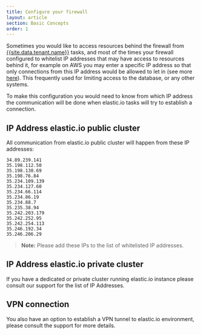 ```yaml
---
title: Configure your firewall
layout: article
section: Basic Concepts
order: 1
---
```


Sometimes you would like to access resources behind the firewall from [{{site.data.tenant.name}}]({{site.data.tenant.name}}) tasks, and most of the times your firewall configured to whitelist IP addresses that may have access to resources behind it, for example on AWS you may enter a specific IP address so that only connections from this IP address would be allowed to let in (see more [here](https://docs.aws.amazon.com/AWSEC2/latest/UserGuide/authorizing-access-to-an-instance.html)). This frequently used for limiting access to the database, or any other systems.

To make this configuration you would need to know from which IP address the communication will be done when elastic.io tasks will try to establish a connection.

## IP Address elastic.io public cluster

All communication from elastic.io public cluster will happen from these IP addresses:

```
34.89.239.141
35.198.112.50
35.198.130.69
35.198.76.84
35.234.109.139
35.234.127.60
35.234.66.114
35.234.86.19
35.234.88.7
35.235.38.94
35.242.203.179
35.242.252.95
35.242.254.113
35.246.192.34
35.246.206.29
```

> **Note:** Please add these IPs to the list of whitelisted IP addresses.

## IP Address elastic.io private cluster

If you have a dedicated or private cluster running elastic.io instance please consult our support for the list of IP Addresses.

## VPN connection

You also have an option to establish a VPN tunnel to elastic.io environment, please consult the support for more details.

